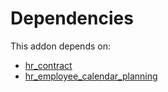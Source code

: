 # Dependencies

This addon depends on:

- [hr_contract](../../../../../oca-ocb-hr/odoo-bringout-oca-ocb-hr_contract)
- [hr_employee_calendar_planning](../../../../odoo-bringout-oca-hr-hr_employee_calendar_planning)
